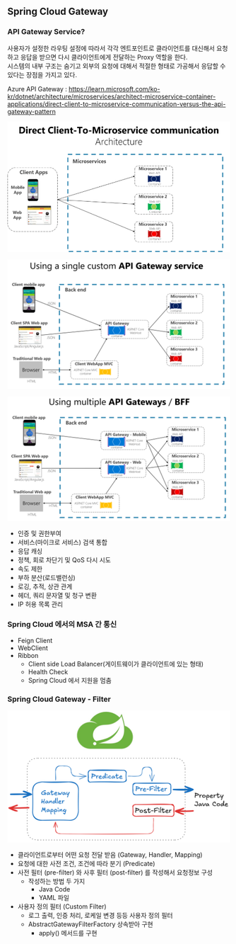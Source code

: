 ## Spring Cloud Gateway

### API Gateway Service?

사용자가 설정한 라우팅 설정에 따라서 각각 엔트포인트로 클라이언트를 대신해서 요청하고 응답을 받으면 다시 클라이언트에게 전달하는 Proxy 역할을 한다.  
시스템의 내부 구조는 숨기고 외부의 요청에 대해서 적절한 형태로 가공해서 응답할 수 있다는 장점을 가지고 있다.  
  
Azure API Gateway : https://learn.microsoft.com/ko-kr/dotnet/architecture/microservices/architect-microservice-container-applications/direct-client-to-microservice-communication-versus-the-api-gateway-pattern  
  
![img.png](img.png)

![img_1.png](img_1.png)

![img_2.png](img_2.png)

- 인증 및 권한부여
- 서비스(마이크로 서비스) 검색 통합
- 응답 캐싱
- 정책, 회로 차단기 및 QoS 다시 시도
- 속도 제한
- 부하 분산(로드밸런싱)
- 로깅, 추적, 상관 관계
- 헤더, 쿼리 문자열 및 청구 변환
- IP 허용 목록 관리


### Spring Cloud 에서의 MSA 간 통신
- Feign Client
- WebClient
- Ribbon
  - Client side Load Balancer(게이트웨이가 클라이언트에 있는 형태)
  - Health Check
  - Spring Cloud 에서 지원을 멈춤

### Spring Cloud Gateway - Filter

![img_3.png](img_3.png)

- 클라이언트로부터 어떤 요청 전달 받음 (Gateway, Handler, Mapping)
- 요청에 대한 사전 조건, 조건에 따라 분기 (Predicate)
- 사전 필터 (pre-filter) 와 사후 필터 (post-filter) 를 작성해서 요청정보 구성
  - 작성하는 방법 두 가지
    - Java Code
    - YAML 파일
- 사용자 정의 필터 (Custom Filter)
  - 로그 출력, 인증 처리, 로케일 변경 등등 사용자 정의 필터
  - AbstractGatewayFilterFactory 상속받아 구현
    - apply() 메서드를 구현


